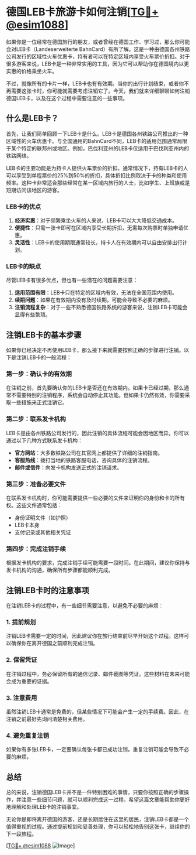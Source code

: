 # 德国LEB卡旅游卡如何注销[[TG💪+ @esim1088](https://t.me/s/esim1088)]

如果你是一位经常在德国旅行的朋友，或者曾经在德国工作、学习过，那么你可能会对LEB卡（Landeserweiterte BahnCard）有所了解。这是一种由德国各州铁路公司发行的区域性火车优惠卡，持有者可以在特定区域内享受火车票价折扣。对于很多游客来说，LEB卡是一种非常实用的工具，因为它可以帮助你在德国境内以更实惠的价格乘坐火车。

不过，就像所有的卡片一样，LEB卡也有有效期。当你的出行计划结束，或者你不再需要这张卡时，你可能就需要考虑注销它了。今天，我们就来详细聊聊如何注销德国LEB卡，以及在这个过程中需要注意的一些事项。

## 什么是LEB卡？

首先，让我们简单回顾一下LEB卡是什么。LEB卡是德国各州铁路公司推出的一种区域性的火车优惠卡。与全国通用的BahnCard不同，LEB卡的适用范围通常局限于某个特定的联邦州或地区。例如，巴伐利亚州的LEB卡仅适用于巴伐利亚州内的铁路网络。

LEB卡的主要功能是为持卡人提供火车票价的折扣。通常情况下，持有LEB卡的人可以享受到单程票价的25%到50%的折扣，具体折扣比例取决于卡的种类和使用频率。这种卡非常适合那些经常在某一区域内旅行的人士，比如学生、上班族或是短期访问该地区的游客。

### LEB卡的优点

1. **经济实惠**：对于频繁乘坐火车的人来说，LEB卡可以大大降低交通成本。
2. **便捷性**：只需一张卡即可在区域内享受长期折扣，无需每次购票时单独申请优惠。
3. **灵活性**：LEB卡的使用期限通常较长，持卡人在有效期内可以自由安排出行计划。

### LEB卡的缺点

尽管LEB卡有很多优点，但也有一些潜在的问题需要注意：

1. **适用范围有限**：LEB卡只在特定的区域内有效，无法在全国范围内使用。
2. **续期问题**：如果在有效期内没有及时续期，可能会导致不必要的麻烦。
3. **注销流程复杂**：对于一些不熟悉德国铁路系统的游客来说，注销LEB卡可能会显得有些繁琐。

## 注销LEB卡的基本步骤

如果你已经决定不再使用LEB卡，那么接下来就需要按照正确的步骤进行注销。以下是注销LEB卡的一般流程：

### 第一步：确认卡的有效期

在注销之前，首先要确认你的LEB卡是否还在有效期内。如果卡已经过期，那么通常不需要特别的注销程序，系统会自动停止其功能。但如果卡仍然有效，你需要采取一些措施来正式注销它。

### 第二步：联系发卡机构

LEB卡是由各州铁路公司发行的，因此注销的具体流程可能会因地区而异。你可以通过以下几种方式联系发卡机构：

- **官方网站**：大多数铁路公司在其官网上都提供了详细的注销指南。
- **客服热线**：拨打当地的铁路客服电话，咨询具体的注销流程。
- **邮件或信件**：向发卡机构发送正式的注销请求。

### 第三步：准备必要文件

在联系发卡机构时，你可能需要提供一些必要的文件来证明你的身份和卡的所有权。这些文件通常包括：

- 身份证明文件（如护照）
- LEB卡本身
- 支付记录或其他相关凭证

### 第四步：完成注销手续

根据发卡机构的要求，完成注销手续可能需要一段时间。在此期间，建议你保持与发卡机构的沟通，确保所有步骤都能顺利完成。

## 注销LEB卡时的注意事项

在注销LEB卡的过程中，有一些细节需要注意，以避免不必要的麻烦：

### 1. 提前规划

注销LEB卡需要一定的时间，因此建议你在旅行结束前尽早开始这个过程。这样可以确保你在离开德国之前顺利完成注销。

### 2. 保留凭证

在注销过程中，务必保留所有的通信记录、邮件截图等凭证。这些材料在未来可能会成为重要的证据。

### 3. 注意费用

虽然注销LEB卡通常是免费的，但某些情况下可能会产生一定的手续费。因此，在注销之前最好先询问清楚相关费用。

### 4. 避免重复注销

如果你有多张LEB卡，一定要确认每张卡都已成功注销。重复注销可能会导致不必要的麻烦。

## 总结

总的来说，注销德国LEB卡并不是一件特别困难的事情，只要你按照正确的步骤操作，并注意一些细节问题，就可以顺利完成这一过程。希望这篇文章能帮助你更好地理解和处理LEB卡的注销事宜。

无论你是即将离开德国的游客，还是长期居住在这里的居民，注销LEB卡都是一个值得重视的过程。通过提前规划和妥善处理，你可以轻松地告别这张卡，继续你的下一段旅程。

[[TG💪+ @esim1088](https://t.me/s/esim1088) ![Image](https://i.postimg.cc/4NQfJmqS/Snipaste-2025-05-13-00-14-12.png)]
